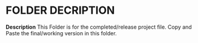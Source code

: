 # FOLDER DECRIPTION

**Description**
This Folder is for the completed/release project file.
Copy and Paste the final/working version in this folder.